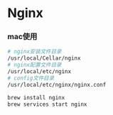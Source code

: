 # Nginx

### mac使用

```sh
# nginx安装文件目录
/usr/local/Cellar/nginx
# nginx配置文件目录
/usr/local/etc/nginx
# config文件目录
/usr/local/etc/nginx/nginx.conf

brew install nginx
brew services start nginx
```

